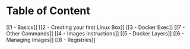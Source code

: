 # Table of Content

[[1 - Basics]]
[[2 - Creating your first Linux Box]]
[[3 - Docker Exec]]
[[7 - Other Commands]]
[[4 - Images Instructions]]
[[5 - Docker Layers]]
[[6 - Managing Images]]
[[8 - Registries]]